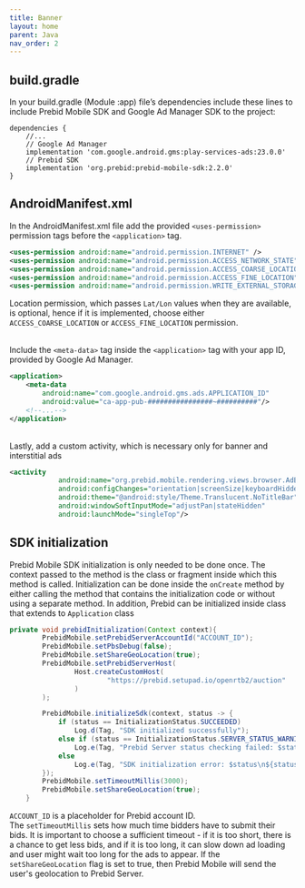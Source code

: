 ```yaml
---
title: Banner
layout: home
parent: Java
nav_order: 2
---
```


## build.gradle

In your build.gradle (Module :app) file’s dependencies include these lines to include Prebid Mobile SDK and Google Ad Manager SDK to the project:
```
dependencies {
    //...
    // Google Ad Manager
    implementation 'com.google.android.gms:play-services-ads:23.0.0'
    // Prebid SDK
    implementation 'org.prebid:prebid-mobile-sdk:2.2.0'
}
```

## AndroidManifest.xml

In the AndroidManifest.xml file add the provided `<uses-permission>` permission tags before the `<application>` tag. 
```xml
<uses-permission android:name="android.permission.INTERNET" />
<uses-permission android:name="android.permission.ACCESS_NETWORK_STATE" />
<uses-permission android:name="android.permission.ACCESS_COARSE_LOCATION" />
<uses-permission android:name="android.permission.ACCESS_FINE_LOCATION" />
<uses-permission android:name="android.permission.WRITE_EXTERNAL_STORAGE" />
```
Location permission, which passes `Lat/Lon` values when they are available, is optional, hence if it is implemented, choose either `ACCESS_COARSE_LOCATION` or `ACCESS_FINE_LOCATION` permission.

<br/>Include the `<meta-data>` tag inside the `<application>` tag with your app ID, provided by Google Ad Manager.
```xml
<application>
    <meta-data
        android:name="com.google.android.gms.ads.APPLICATION_ID"
        android:value="ca-app-pub-################~##########"/>
    <!--...-->
</application>
```

<br/>Lastly, add a custom activity, which is necessary only for banner and interstitial ads
```xml
<activity
            android:name="org.prebid.mobile.rendering.views.browser.AdBrowserActivity"
            android:configChanges="orientation|screenSize|keyboardHidden"
            android:theme="@android:style/Theme.Translucent.NoTitleBar"
            android:windowSoftInputMode="adjustPan|stateHidden"
            android:launchMode="singleTop"/>
```

## SDK initialization

Prebid Mobile SDK initialization is only needed to be done once. The context passed to the method is the class or fragment inside which this method is called. Initialization can be done inside the `onCreate` method by either calling the method that contains the initialization code or without using a separate method. In addition, Prebid can be initialized inside class that extends to `Application` class
```java
private void prebidInitialization(Context context){
        PrebidMobile.setPrebidServerAccountId("ACCOUNT_ID");
        PrebidMobile.setPbsDebug(false);
        PrebidMobile.setShareGeoLocation(true);
        PrebidMobile.setPrebidServerHost(
                Host.createCustomHost(
                        "https://prebid.setupad.io/openrtb2/auction"
                )
        );

        PrebidMobile.initializeSdk(context, status -> {
            if (status == InitializationStatus.SUCCEEDED)
                Log.d(Tag, "SDK initialized successfully");
            else if (status == InitializationStatus.SERVER_STATUS_WARNING)
                Log.e(Tag, "Prebid Server status checking failed: $status\n${status.description}");
            else
                Log.e(Tag, "SDK initialization error: $status\n${status.description}");
        });
        PrebidMobile.setTimeoutMillis(3000);
        PrebidMobile.setShareGeoLocation(true);
    }
```
`ACCOUNT_ID` is a placeholder for Prebid account ID. </br>
The `setTimeoutMillis` sets how much time bidders have to submit their bids. It is important to choose a sufficient timeout - if it is too short, there is a chance to get less bids, and if it is too long, it can slow down ad loading and user might wait too long for the ads to appear. If the `setShareGeoLocation` flag is set to true, then Prebid Mobile will send the user's geolocation to Prebid Server.
